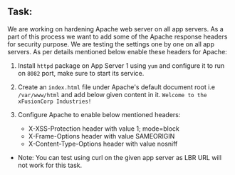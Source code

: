 ## Task: 

We are working on hardening Apache web server on all app servers. As a part of this process we want to add some of the Apache response headers for security purpose. We are testing the settings one by one on all app servers. As per details mentioned below enable these headers for Apache:

1. Install `httpd` package on App Server 1 using `yum` and configure it to run on `8082` port, make sure to start its service.

2. Create an `index.html` file under Apache's default document root i.e `/var/www/html` and add below given content in it.
`Welcome to the xFusionCorp Industries!`

3. Configure Apache to enable below mentioned headers:
   * X-XSS-Protection header with value 1; mode=block
   * X-Frame-Options header with value SAMEORIGIN
   * X-Content-Type-Options header with value nosniff

* Note: You can test using curl on the given app server as LBR URL will not work for this task.